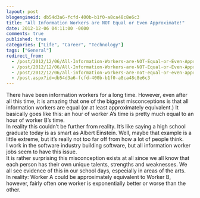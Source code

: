 ```yaml
---
layout: post
blogengineid: db54d3a6-fcfd-400b-b1f0-a8ca48c8e6c3
title: "All Information Workers are NOT Equal or Even Approximate!"
date: 2012-12-06 04:11:00 -0600
comments: true
published: true
categories: ["Life", "Career", "Technology"]
tags: ["General"]
redirect_from: 
  - /post/2012/12/06/All-Information-Workers-are-NOT-Equal-or-Even-Approximate!.aspx
  - /post/2012/12/06/All-Information-Workers-are-NOT-Equal-or-Even-Approximate!
  - /post/2012/12/06/all-information-workers-are-not-equal-or-even-approximate!
  - /post.aspx?id=db54d3a6-fcfd-400b-b1f0-a8ca48c8e6c3
---
```

<!-- more -->

There have been information workers for a long time. However, even after all this time, it is amazing that one of the biggest misconceptions is that all information workers are equal (or at least approximately equivalent.) It basically goes like this: an hour of worker A’s time is pretty much equal to an hour of worker B’s time.  
In reality this couldn’t be further from reality. It’s like saying a high school graduate today is as smart as Albert Einstein. Well, maybe that example is a little extreme, but it’s really not too far off from how a lot of people think.  
I work in the software industry building software, but all information worker jobs seem to have this issue.  
It is rather surprising this misconception exists at all since we all know that each person has their own unique talents, strengths and weaknesses. We all see evidence of this in our school days, especially in areas of the arts.  
In reality: Worker A could be approximately equivalent to Worker B, however, fairly often one worker is exponentially better or worse than the other.
